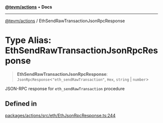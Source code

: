 [**@tevm/actions**](../README.md) • **Docs**

***

[@tevm/actions](../globals.md) / EthSendRawTransactionJsonRpcResponse

# Type Alias: EthSendRawTransactionJsonRpcResponse

> **EthSendRawTransactionJsonRpcResponse**: `JsonRpcResponse`\<`"eth_sendRawTransaction"`, `Hex`, `string` \| `number`\>

JSON-RPC response for `eth_sendRawTransaction` procedure

## Defined in

[packages/actions/src/eth/EthJsonRpcResponse.ts:244](https://github.com/evmts/tevm-monorepo/blob/main/packages/actions/src/eth/EthJsonRpcResponse.ts#L244)
